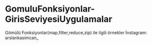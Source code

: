 # GomuluFonksiyonlar-GirisSeviyesiUygulamalar
Gömülü Fonksiyonlar(map,filter,reduce,zip) ile ilgili örnekler İnstagram: arslankasimcan_

